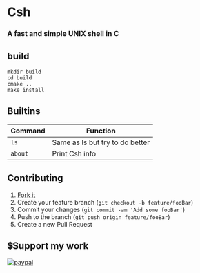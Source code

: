 # Csh
### A fast and simple UNIX shell in C

## build

```
mkdir build
cd build
cmake ..
make install
```
## Builtins

| Command              | Function                                                               |
| -------------------- | ---------------------------------------------------------------------- |
| `ls`| Same as ls but try to do better      |
| `about `| Print Csh info       	|

## Contributing

1. [Fork it](<https://github.com/Mirko-r/extrattor/fork>)
2. Create your feature branch (`git checkout -b feature/fooBar`)
3. Commit your changes (`git commit -am 'Add some fooBar'`)
4. Push to the branch (`git push origin feature/fooBar`)
5. Create a new Pull Request

## 💲Support my work

[![paypal](https://img.shields.io/badge/PayPal-00457C?style=for-the-badge&logo=paypal&logoColor=white)](https://paypal.me/stupidamentepod)

